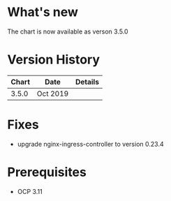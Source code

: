 # What's new 
The chart is now available as verson 3.5.0

# Version History
| Chart | Date | Details |
| ----- | ---- | ------- |
| 3.5.0 | Oct 2019 | |

# Fixes
- upgrade nginx-ingress-controller to version 0.23.4

# Prerequisites
- OCP 3.11
